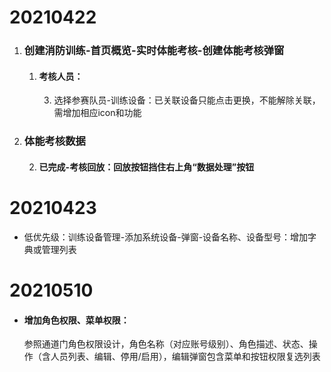 # 20210422

1. ### 创建消防训练-首页概览-实时体能考核-创建体能考核弹窗

   1. #### 考核人员：

      3. 选择参赛队员-训练设备：已关联设备只能点击更换，不能解除关联，需增加相应icon和功能

2. ### 体能考核数据

   2. #### 已完成-考核回放：回放按钮挡住右上角“数据处理”按钮

   

# 20210423

- 低优先级：训练设备管理-添加系统设备-弹窗-设备名称、设备型号：增加字典或管理列表

# 20210510

- #### 增加角色权限、菜单权限：

  参照通道门角色权限设计，角色名称（对应账号级别）、角色描述、状态、操作（含人员列表、编辑、停用/启用），编辑弹窗包含菜单和按钮权限复选列表

